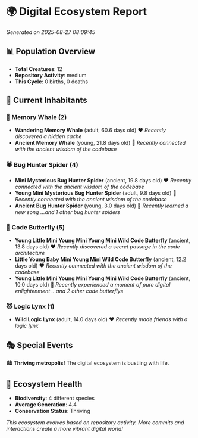 # 🌍 Digital Ecosystem Report
*Generated on 2025-08-27 08:09:45*

## 📊 Population Overview
- **Total Creatures**: 12
- **Repository Activity**: medium
- **This Cycle**: 0 births, 0 deaths

## 👥 Current Inhabitants

### 🐋 Memory Whale (2)
- **Wandering Memory Whale** (adult, 60.6 days old) ❤️
  *Recently discovered a hidden cache*
- **Ancient Memory Whale** (young, 21.8 days old) 💚
  *Recently connected with the ancient wisdom of the codebase*

### 🕷️ Bug Hunter Spider (4)
- **Mini Mysterious Bug Hunter Spider** (ancient, 19.8 days old) ❤️
  *Recently connected with the ancient wisdom of the codebase*
- **Young Mini Mysterious Bug Hunter Spider** (adult, 9.8 days old) 💚
  *Recently connected with the ancient wisdom of the codebase*
- **Ancient Bug Hunter Spider** (young, 3.0 days old) 💚
  *Recently learned a new song*
  *...and 1 other bug hunter spiders*

### 🦋 Code Butterfly (5)
- **Young Little Mini Young Mini Young Mini Wild Code Butterfly** (ancient, 13.8 days old) ❤️
  *Recently discovered a secret passage in the code architecture*
- **Little Young Baby Mini Young Mini Wild Code Butterfly** (ancient, 12.2 days old) ❤️
  *Recently connected with the ancient wisdom of the codebase*
- **Young Little Mini Young Mini Young Mini Wild Code Butterfly** (ancient, 10.0 days old) 💛
  *Recently experienced a moment of pure digital enlightenment*
  *...and 2 other code butterflys*

### 🐱 Logic Lynx (1)
- **Wild Logic Lynx** (adult, 14.0 days old) ❤️
  *Recently made friends with a logic lynx*

## 🎭 Special Events

🏙️ **Thriving metropolis!** The digital ecosystem is bustling with life.

## 🔬 Ecosystem Health
- **Biodiversity**: 4 different species
- **Average Generation**: 4.4
- **Conservation Status**: Thriving

*This ecosystem evolves based on repository activity. More commits and interactions create a more vibrant digital world!*